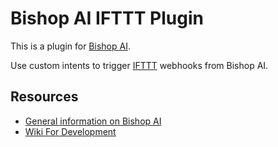 # Bishop AI IFTTT Plugin

This is a plugin for [Bishop AI](https://github.com/bishop-ai/bishop-ai).

Use custom intents to trigger [IFTTT](https://ifttt.com/discover) webhooks from Bishop AI.

## Resources
- [General information on Bishop AI](https://github.com/bishop-ai/bishop-ai)
- [Wiki For Development](https://github.com/bishop-ai/bishop-ai/wiki)

